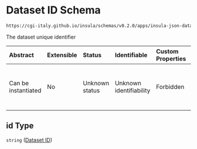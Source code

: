 # Dataset ID Schema

```txt
https://cgi-italy.github.io/insula/schemas/v0.2.0/apps/insula-json-dataset.schema.json#/$defs/common/properties/id
```

The dataset unique identifier

| Abstract            | Extensible | Status         | Identifiable            | Custom Properties | Additional Properties | Access Restrictions | Defined In                                                                                               |
| :------------------ | :--------- | :------------- | :---------------------- | :---------------- | :-------------------- | :------------------ | :------------------------------------------------------------------------------------------------------- |
| Can be instantiated | No         | Unknown status | Unknown identifiability | Forbidden         | Allowed               | none                | [insula-json-dataset.schema.json\*](schemas/apps/insula-json-dataset.schema.json"open original schema") |

## id Type

`string` ([Dataset ID](insula-json-dataset-defs-dataset-common-properties-properties-dataset-id.md))
